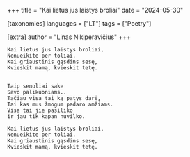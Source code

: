 +++
title = "Kai lietus jus laistys broliai"
date = "2024-05-30"

[taxonomies]
languages = ["LT"]
tags = ["Poetry"]

[extra]
author = "Linas Nikiperavičius"
+++
```
Kai lietus jus laistys broliai,
Nenueikite per toliai.
Kai griaustinis gąsdins sesę,
Kvieskit mamą, kvieskit tetę.
```
<!-- more -->
```

Taip senoliai sake
Savo palikuoniams..
Tačiau visa tai ką patys darė,
Tai kas mus žmogum padaro amžiams.
Visa tai jie pasiliko
ir jau tik kapan nuvilko.

Kai lietus jus laistys broliai,
Nenueikite per toliai.
Kai griaustinis gąsdins sesę,
Kvieskit mamą, kvieskit tetę.
```
